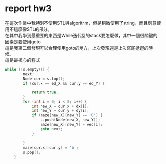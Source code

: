 # report hw3
在這次作業中我特別不使用STL與algorithm，但是稍微使用了string，而且刻意使用不這麼像STL的部分。  
在其中我學到最重要的東西是While迭代型的stack要怎麼做，其中一個很關鍵的因素是要使用goto  
這是我第二個發現可以合理使用goto的地方，上次發現還是上次寫尾遞迴的時候。  
這是最核心的程式
```cpp
while (!s.empty()) {
        next:
        Node cur = s.top();
        if (cur.x == ed_X && cur.y == ed_Y) {

            return true;
        }
        for (int i = 0; i < 8; i++) {
            int new_X = cur.x + dx[i];
            int new_Y = cur.y + dy[i];
            if (maze[new_X][new_Y] == '0') {
                s.push(Node(new_X, new_Y));
                maze[new_X][new_Y] = vec[i];
                goto next;
            }
            
        }
        maze[cur.x][cur.y] = 'b';
        s.pop();
    }
```